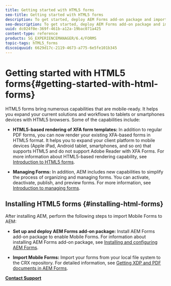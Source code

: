 ```yaml
---
title: Getting started with HTML5 forms
seo-title: Getting started with HTML5 forms
description: To get started, deploy AEM Forms add-on package and import existing HTML5 forms to AEM.
seo-description: To get started, deploy AEM Forms add-on package and import existing HTML5 forms to AEM.
uuid: dc024f0e-369f-461b-a12a-19bac071a425
content-type: reference
products: SG_EXPERIENCEMANAGER/6.4/FORMS
topic-tags: hTML5_forms
discoiquuid: 6629d17c-2119-4673-a775-6e5fe101b345
---
```


# Getting started with HTML5 forms{#getting-started-with-html-forms}

HTML5 forms bring numerous capabilities that are mobile-ready. It helps you expand your current solutions and workflows to tablets or smartphones devices with HTML5 browsers. Some of the capabilities include:

* **HTML5-based rendering of XFA form templates:** In addition to regular PDF forms, you can now render your existing XFA-based forms in HTML5 format. It helps you to expand your client platform to mobile devices (Apple iPad, Android tablet, smartphones, and so on) that supports HTML5 and do not support Adobe Reader with XFA Forms. For more information about HTML5-based rendering capability, see [Introduction to HTML5 forms](../../forms/using/introduction.md).   

* **Managing Forms:** In addition, AEM includes new capabilities to simplify the process of organizing and managing forms. You can activate, deactivate, publish, and preview forms. For more information, see [Introduction to managing forms](../../forms/using/introduction-managing-forms.md).

## Installing HTML5 forms {#installing-html-forms}

After installing AEM, perform the following steps to import Mobile Forms to AEM:

* **Set up and deploy AEM Forms add-on package:** Install AEM Forms add-on package to enable Mobile Forms. For information about installing AEM Forms add-on package, see [Installing and configuring AEM Forms](../../forms/using/installing-configuring-aem-forms-osgi.md).

* **Import Mobile Forms:** Import your forms from your local file system to the CRX repository. For detailed information, see [Getting XDP and PDF documents in AEM Forms](../../forms/using/get-xdp-pdf-documents-aem.md).

[**Contact Support**](https://www.adobe.com/account/sign-in.supportportal.html)

